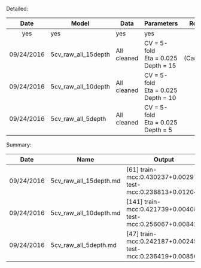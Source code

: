 Detailed:

| Date | Model | Data | Parameters | Rounds | Train(M/SD) | Test(M/SD) | LB |
| :---: | --- | --- | --- | :---: | :---: | :---: | :---: |
| yes | yes | yes | yes | yes | yes | yes | yes |
| 09/24/2016 | 5cv_raw_all_15depth | All cleaned | CV = 5-fold <br> Eta = 0.025 <br> Depth = 15 | 61 <br> (Cancelled) | 0.430237 <br> 0.002979 | 0.238813 <br> 0.012041 | None |
| 09/24/2016 | 5cv_raw_all_10depth | All cleaned | CV = 5-fold <br> Eta = 0.025 <br> Depth = 10 | 141 | 0.421739 <br> 0.004081 | 0.256067 <br> 0.008422 | None |
| 09/24/2016 | 5cv_raw_all_5depth | All cleaned | CV = 5-fold <br> Eta = 0.025 <br> Depth = 5 | 47 | 0.242187 <br> 0.002459 | 0.236419 <br> 0.008560 | None |

Summary:

| Date | Name | Output |
| --- | --- | --- |
| 09/24/2016 | 5cv_raw_all_15depth.md | [61]	train-mcc:0.430237+0.002979	test-mcc:0.238813+0.012041  |
| 09/24/2016 | 5cv_raw_all_10depth.md | [141]   train-mcc:0.421739+0.004081 test-mcc:0.256067+0.008422 |
| 09/24/2016 | 5cv_raw_all_5depth.md | [47]    train-mcc:0.242187+0.002459 test-mcc:0.236419+0.008560 |
